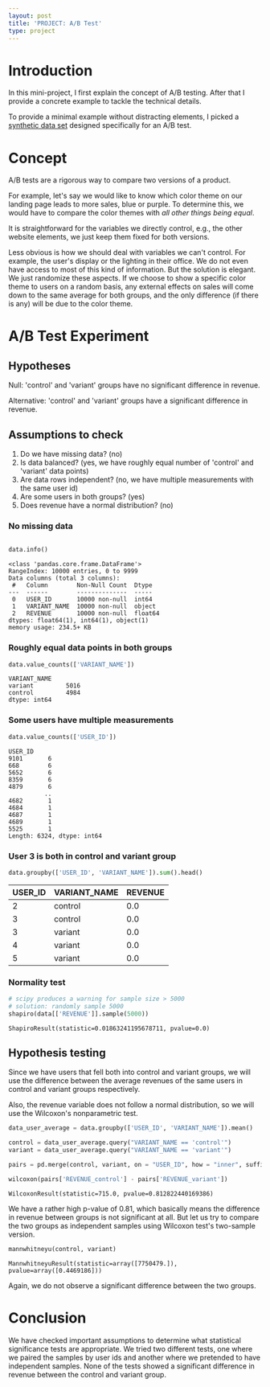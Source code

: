 ```yaml
---
layout: post
title: 'PROJECT: A/B Test'
type: project
---
```


# Introduction
In this mini-project, I first explain the concept of A/B testing. After that I provide a concrete example to tackle the technical details.

To provide a minimal example without distracting elements, I picked a [synthetic data set](https://www.kaggle.com/datasets/sergylog/ab-test-data) designed specifically for an A/B test.

# Concept
A/B tests are a rigorous way to compare two versions of a product. 

For example, let's say we would like to know which color theme on our landing page leads to more sales, blue or purple. To determine this, we would have to compare the color themes with *all other things being equal*.

It is straightforward for the variables we directly control, e.g., the other website elements, we just keep them fixed for both versions. 

Less obvious is how we should deal with variables we can't control. For example, the user's display or the lighting in their office. We do not even have access to most of this kind of information. But the solution is elegant. We just randomize these aspects. If we choose to show a specific color theme to users on a random basis, any external effects on sales will come down to the same average for both groups, and the only difference (if there is any) will be due to the color theme.

# A/B Test Experiment
## Hypotheses
Null: 'control' and 'variant' groups have no significant difference in revenue.

Alternative: 'control' and 'variant' groups have a significant difference in revenue.

## Assumptions to check

1. Do we have missing data? (no)
2. Is data balanced? (yes, we have roughly equal number of 'control' and 'variant' data points)
3. Are data rows independent? (no, we have multiple measurements with the same user id)
4. Are some users in both groups? (yes)
5. Does revenue have a normal distribution? (no)

### No missing data
```python

data.info()
```

    <class 'pandas.core.frame.DataFrame'>
    RangeIndex: 10000 entries, 0 to 9999
    Data columns (total 3 columns):
     #   Column        Non-Null Count  Dtype  
    ---  ------        --------------  -----  
     0   USER_ID       10000 non-null  int64  
     1   VARIANT_NAME  10000 non-null  object 
     2   REVENUE       10000 non-null  float64
    dtypes: float64(1), int64(1), object(1)
    memory usage: 234.5+ KB



### Roughly equal data points in both groups
```python
data.value_counts(['VARIANT_NAME'])
```




    VARIANT_NAME
    variant         5016
    control         4984
    dtype: int64




### Some users have multiple measurements
```python
data.value_counts(['USER_ID'])
```
    USER_ID
    9101       6
    668        6
    5652       6
    8359       6
    4879       6
              ..
    4682       1
    4684       1
    4687       1
    4689       1
    5525       1
    Length: 6324, dtype: int64



### User 3 is both in control and variant group
```python
data.groupby(['USER_ID', 'VARIANT_NAME']).sum().head()
```

| USER_ID | VARIANT_NAME | REVENUE |
|---------|--------------|---------|
|    2    |   control    |   0.0   |
|    3    |   control    |   0.0   |
|    3    |   variant    |   0.0   |
|    4    |   variant    |   0.0   |
|    5    |   variant    |   0.0   |

### Normality test
```python
# scipy produces a warning for sample size > 5000
# solution: randomly sample 5000
shapiro(data[['REVENUE']].sample(5000))
```
    ShapiroResult(statistic=0.01863241195678711, pvalue=0.0)



## Hypothesis testing

Since we have users that fell both into control and variant groups, we will use the difference between the average revenues of the same users in control and variant groups respectively.

Also, the revenue variable does not follow a normal distribution, so we will use the Wilcoxon's nonparametric test.


```python
data_user_average = data.groupby(['USER_ID', 'VARIANT_NAME']).mean()
```


```python
control = data_user_average.query("VARIANT_NAME == 'control'")
variant = data_user_average.query("VARIANT_NAME == 'variant'")
```


```python
pairs = pd.merge(control, variant, on = "USER_ID", how = "inner", suffixes = ("_control", "_variant"))
```


```python
wilcoxon(pairs['REVENUE_control'] - pairs['REVENUE_variant'])
```
    WilcoxonResult(statistic=715.0, pvalue=0.812822440169386)



We have a rather high p-value of 0.81, which basically means the difference in revenue between groups is not significant at all. But let us try to compare the two groups as independent samples using Wilcoxon test's two-sample version.


```python
mannwhitneyu(control, variant)
```
    MannwhitneyuResult(statistic=array([7750479.]), pvalue=array([0.4469186]))



Again, we do not observe a significant difference between the two groups.

# Conclusion
We have checked important assumptions to determine what statistical significance tests are appropriate. We tried two different tests, one where we paired the samples by user ids and another where we pretended to have independent samples. None of the tests showed a significant difference in revenue between the control and variant group.
